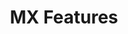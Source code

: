 ---
title: MX Features
layout: csp-mx-support.html
mxversions:
  - text: MX 4.2
    value: 4.2
  - text: MX 4.3
    value: 4.3
  - text: MX 4.4
    value: 4.4
  - text: MX 5.0
    value: 5.0

csps:
  - type: section
    title: Access Manager
    url: /mx/accessmgr/
    csp: accessmgr
  - type: section
    title: Analytics Manager
    url: /mx/analyticsmgr
    csp: analyticsmgr
  - type: section
    title: App Manager
    url: /mx/appmgr
    csp: appmgr
  - type: section
    title: Audio Vol Manager
    url: /mx/audiovoluimgr
    csp: audiovoluimgr
  - type: section
    title: Batch Manager
    url: /mx/batchmgr
    csp: batchmgr
  - type: section
    title: Battery Manager
    url: /mx/batterymgr
    csp: batterymgr
  - type: section
    title: Browser Manager
    url: /mx/browsermgr
    csp: browsermgr
  - type: section
    title: Camera Manager
    url: /mx/cameramgr
    csp: cameramgr
  - type: section
    title: Cellular Manager
    url: /mx/cellularmgr
    csp: cellularmgr
  - type: section
    title: Certificate Manager
    url: /mx/certmgr
    csp: certmgr
  - type: section
    title: Clock
    url: /mx/clock
    csp: clock
  - type: section
    title: Component Manager
    url: /mx/componentmgr
    csp: componentmgr
  - type: section
    title: Condition Manager
    url: /mx/conditionmgr
    csp: conditionmgr
  - type: section
    title: DevAdmin 
    url: /mx/devadmin
    csp: devadmin
  - type: section
    title: DHCP Option Manager 
    url: /mx/dhcpoptionmgr
    csp: dhcpoptionmgr
  - type: section
    title: Display Manager 
    url: /mx/displaymgr
    csp: displaymgr
  - type: section
    title: Encrypt Manager 
    url: /mx/encryptmgr
    csp: encryptmgr
  - type: section
    title: File Manager 
    url: /mx/filemgr
    csp: filemgr
  - type: section
    title: GPRS Manager 
    url: /mx/gprsmgr
    csp: gprsmgr
  - type: section
    title: Intent Manager 
    url: /mx/intent
    csp: intent
  - type: section
    title: KeyMapping Manager 
    url: /mx/keymappingmgr
    csp: keymapmgr
  - type: section
    title: License Manager 
    url: /mx/licensemgr
    csp: licensemgr
  - type: section
    title: Persist Manager 
    url: /mx/persistmgr
    csp: persistmgr
  - type: section
    title: PowerKey Manager 
    url: /mx/powerkeymgr
    csp: powerkeymgr
  - type: section
    title: Power Manager 
    url: /mx/powermgr
    csp: powermgr
  - type: section
    title: Scan Mode Manager 
    url: /mx/scanmodemgr
    csp: scanmodemgr
  - type: section
    title: SD Card Manager 
    url: /mx/sdcardmgr
    csp: sdcardmgr
  - type: section
    title: Settings Manager 
    url: /mx/settingsmgr
    csp: settingsmgr
  - type: section
    title: Status Manager 
    url: /mx/statusmgr
    csp: statusmgr
  - type: section
    title: Threat Manager 
    url: /mx/threatmgr
    csp: threatmgr
  - type: section
    title: Touch Manager 
    url: /mx/touchmgr
    csp: touchmgr
  - type: section
    title: UI Manager 
    url: /mx/uimgr
    csp: uimgr
  - type: section
    title: USB Manager 
    url: /mx/usbmgr
    csp: usbmgr
  - type: section
    title: WiFi 
    url: /mx/wifi
    csp: wifi
  - type: section
    title: Wireless Manager 
    url: /mx/wirelessmgr
    csp: wirelessmgr
  - type: section
    title: XML Manager 
    url: /mx/xmlmgr
    csp: xmlmgr

---           